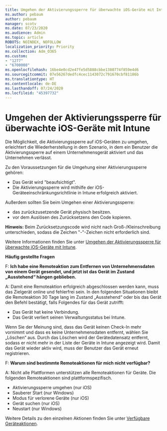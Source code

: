 ```yaml
---
title: Umgehen der Aktivierungssperre für überwachte iOS-Geräte mit Intune
ms.author: pebaum
author: pebaum
manager: scotv
ms.date: 07/23/2020
ms.audience: Admin
ms.topic: article
ROBOTS: NOINDEX, NOFOLLOW
localization_priority: Priority
ms.collection: Adm_O365
ms.custom:
- "1277"
- "6700008"
ms.openlocfilehash: 16be4e0cd2e47fe5d5888cbbe1380774f859e4d6
ms.sourcegitcommit: 07e56267dedfc4cec1143072c791670cbf81186b
ms.translationtype: HT
ms.contentlocale: de-DE
ms.lasthandoff: 07/24/2020
ms.locfileid: "45397732"
---
```

# <a name="bypass-activation-lock-on-supervised-ios-devices-with-intune"></a>Umgehen der Aktivierungssperre für überwachte iOS-Geräte mit Intune

Die Möglichkeit, die Aktivierungssperre auf iOS-Geräten zu umgehen, erleichtert die Wiederherstellung in dem Szenario, in dem ein Benutzer die Aktivierungssperre auf einem Unternehmensgerät aktiviert und das Unternehmen verlässt.

Zu den Voraussetzungen für die Umgehung einer Aktivierungssperre gehören:

- Das Gerät wird "beaufsichtigt".
- Die Aktivierungssperre wird mithilfe der iOS-Geräteeinschränkungsrichtlinie in Intune erfolgreich aktiviert.

Außerdem sollten Sie beim Umgehen einer Aktivierungssperre:

- das zurückzusetzende Gerät physisch besitzen.
- vor dem Auslösen des Zurücksetzens den Code kopieren.

**Hinweis:** Beim Zurücksetzungscode wird nicht nach Groß-/Kleinschreibung unterschieden, sodass die Zeichen "-"-Zeichen nicht erforderlich sind.

Weitere Informationen finden Sie unter [Umgehen der Aktivierungssperre für überwachte iOS-Geräte mit Intune](https://docs.microsoft.com/intune/device-activation-lock-bypass).

**Häufig gestellte Fragen**

F: **Ich habe eine Remoteaktion zum Entfernen von Unternehmensdaten von einem Gerät gesendet, und jetzt ist das Gerät im Zustand „Ausstehend“ hängen geblieben.**

A: Damit eine Remoteaktion erfolgreich abgeschlossen werden kann, muss das Zielgerät online und fehlerfrei sein. In den folgenden Situationen bleibt die Remoteaktion 30 Tage lang im Zustand „Ausstehend“ oder bis das Gerät den Befehl bestätigt, falls Folgendes für das Gerät zutrifft:

- Das Gerät hat keine Verbindung.
- Das Gerät verliert seinen Verwaltungsstatus bei Intune.

Wenn Sie der Meinung sind, dass das Gerät keinen Check-In mehr vornimmt und dass es keine Unternehmensdaten entfernt, wählen Sie „Löschen“ aus. Durch das Löschen wird der Gerätedatensatz entfernt, sodass er nicht mehr in der Liste der Geräte in Intune angezeigt wird. Damit das Gerät wieder aktiv wird, muss der Benutzer das Gerät erneut registrieren.

F: **Warum sind bestimmte Remoteaktionen für mich nicht verfügbar?**

A: Nicht alle Plattformen unterstützen alle Remoteaktionen für Geräte. Die folgenden Remoteaktionen sind plattformspezifisch.

- Aktivierungssperre umgehen (nur iOS)
- Sauberer Start (nur Windows)
- Modus für verlorene Geräte (nur iOS)
- Gerät suchen (nur iOS)
- Neustart (nur Windows)

Weitere Details zu den einzelnen Aktionen finden Sie unter [Verfügbare Geräteaktionen](https://docs.microsoft.com/intune/device-management#available-device-actions).